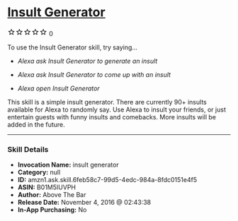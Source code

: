 # [Insult Generator](http://alexa.amazon.com/#skills/amzn1.ask.skill.6feb58c7-99d5-4edc-984a-8fdc0151e4f5)
![0 stars](../../images/ic_star_border_black_18dp_1x.png)![0 stars](../../images/ic_star_border_black_18dp_1x.png)![0 stars](../../images/ic_star_border_black_18dp_1x.png)![0 stars](../../images/ic_star_border_black_18dp_1x.png)![0 stars](../../images/ic_star_border_black_18dp_1x.png) 0

To use the Insult Generator skill, try saying...

* *Alexa ask Insult Generator to generate an insult*

* *Alexa ask Insult Generator to come up with an insult*

* *Alexa open Insult Generator*

This skill is a simple insult generator. There are currently 90+ insults available for Alexa to randomly say. Use Alexa to insult your friends, or just entertain guests with funny insults and comebacks. More insults will be added in the future.

***

### Skill Details

* **Invocation Name:** insult generator
* **Category:** null
* **ID:** amzn1.ask.skill.6feb58c7-99d5-4edc-984a-8fdc0151e4f5
* **ASIN:** B01M5IUVPH
* **Author:** Above The Bar
* **Release Date:** November 4, 2016 @ 02:43:38
* **In-App Purchasing:** No
